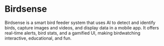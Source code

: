 # Birdsense
Birdsense is a smart bird feeder system that uses AI to detect and identify birds, capture images and videos, and display data in a mobile app. It offers real-time alerts, bird stats, and a gamified UI, making birdwatching interactive, educational, and fun. 

